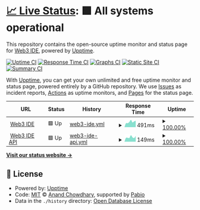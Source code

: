 # [📈 Live Status](https://Web3IDE.github.io/upptime): <!--live status--> **🟩 All systems operational**

This repository contains the open-source uptime monitor and status page for [Web3 IDE](https://Web3IDE.github.io/upptime), powered by [Upptime](https://github.com/upptime/upptime).

[![Uptime CI](https://github.com/Web3IDE/upptime/workflows/Uptime%20CI/badge.svg)](https://github.com/Web3IDE/upptime/actions?query=workflow%3A%22Uptime+CI%22)
[![Response Time CI](https://github.com/Web3IDE/upptime/workflows/Response%20Time%20CI/badge.svg)](https://github.com/Web3IDE/upptime/actions?query=workflow%3A%22Response+Time+CI%22)
[![Graphs CI](https://github.com/Web3IDE/upptime/workflows/Graphs%20CI/badge.svg)](https://github.com/Web3IDE/upptime/actions?query=workflow%3A%22Graphs+CI%22)
[![Static Site CI](https://github.com/Web3IDE/upptime/workflows/Static%20Site%20CI/badge.svg)](https://github.com/Web3IDE/upptime/actions?query=workflow%3A%22Static+Site+CI%22)
[![Summary CI](https://github.com/Web3IDE/upptime/workflows/Summary%20CI/badge.svg)](https://github.com/Web3IDE/upptime/actions?query=workflow%3A%22Summary+CI%22)

With [Upptime](https://upptime.js.org), you can get your own unlimited and free uptime monitor and status page, powered entirely by a GitHub repository. We use [Issues](https://github.com/Web3IDE/upptime/issues) as incident reports, [Actions](https://github.com/Web3IDE/upptime/actions) as uptime monitors, and [Pages](https://Web3IDE.github.io/upptime) for the status page.

<!--start: status pages-->
<!-- This summary is generated by Upptime (https://github.com/upptime/upptime) -->
<!-- Do not edit this manually, your changes will be overwritten -->
<!-- prettier-ignore -->
| URL | Status | History | Response Time | Uptime |
| --- | ------ | ------- | ------------- | ------ |
| <img alt="" src="https://icons.duckduckgo.com/ip3/lisk.web3edu.me.ico" height="13"> [Web3 IDE](https://lisk.web3edu.me/) | 🟩 Up | [web3-ide.yml](https://github.com/Web3IDE/upptime/commits/HEAD/history/web3-ide.yml) | <details><summary><img alt="Response time graph" src="./graphs/web3-ide/response-time-week.png" height="20"> 491ms</summary><br><a href="https://Web3IDE.github.io/upptime/history/web3-ide"><img alt="Response time 561" src="https://img.shields.io/endpoint?url=https%3A%2F%2Fraw.githubusercontent.com%2FWeb3IDE%2Fupptime%2FHEAD%2Fapi%2Fweb3-ide%2Fresponse-time.json"></a><br><a href="https://Web3IDE.github.io/upptime/history/web3-ide"><img alt="24-hour response time 590" src="https://img.shields.io/endpoint?url=https%3A%2F%2Fraw.githubusercontent.com%2FWeb3IDE%2Fupptime%2FHEAD%2Fapi%2Fweb3-ide%2Fresponse-time-day.json"></a><br><a href="https://Web3IDE.github.io/upptime/history/web3-ide"><img alt="7-day response time 491" src="https://img.shields.io/endpoint?url=https%3A%2F%2Fraw.githubusercontent.com%2FWeb3IDE%2Fupptime%2FHEAD%2Fapi%2Fweb3-ide%2Fresponse-time-week.json"></a><br><a href="https://Web3IDE.github.io/upptime/history/web3-ide"><img alt="30-day response time 562" src="https://img.shields.io/endpoint?url=https%3A%2F%2Fraw.githubusercontent.com%2FWeb3IDE%2Fupptime%2FHEAD%2Fapi%2Fweb3-ide%2Fresponse-time-month.json"></a><br><a href="https://Web3IDE.github.io/upptime/history/web3-ide"><img alt="1-year response time 561" src="https://img.shields.io/endpoint?url=https%3A%2F%2Fraw.githubusercontent.com%2FWeb3IDE%2Fupptime%2FHEAD%2Fapi%2Fweb3-ide%2Fresponse-time-year.json"></a></details> | <details><summary><a href="https://Web3IDE.github.io/upptime/history/web3-ide">100.00%</a></summary><a href="https://Web3IDE.github.io/upptime/history/web3-ide"><img alt="All-time uptime 100.00%" src="https://img.shields.io/endpoint?url=https%3A%2F%2Fraw.githubusercontent.com%2FWeb3IDE%2Fupptime%2FHEAD%2Fapi%2Fweb3-ide%2Fuptime.json"></a><br><a href="https://Web3IDE.github.io/upptime/history/web3-ide"><img alt="24-hour uptime 100.00%" src="https://img.shields.io/endpoint?url=https%3A%2F%2Fraw.githubusercontent.com%2FWeb3IDE%2Fupptime%2FHEAD%2Fapi%2Fweb3-ide%2Fuptime-day.json"></a><br><a href="https://Web3IDE.github.io/upptime/history/web3-ide"><img alt="7-day uptime 100.00%" src="https://img.shields.io/endpoint?url=https%3A%2F%2Fraw.githubusercontent.com%2FWeb3IDE%2Fupptime%2FHEAD%2Fapi%2Fweb3-ide%2Fuptime-week.json"></a><br><a href="https://Web3IDE.github.io/upptime/history/web3-ide"><img alt="30-day uptime 100.00%" src="https://img.shields.io/endpoint?url=https%3A%2F%2Fraw.githubusercontent.com%2FWeb3IDE%2Fupptime%2FHEAD%2Fapi%2Fweb3-ide%2Fuptime-month.json"></a><br><a href="https://Web3IDE.github.io/upptime/history/web3-ide"><img alt="1-year uptime 100.00%" src="https://img.shields.io/endpoint?url=https%3A%2F%2Fraw.githubusercontent.com%2FWeb3IDE%2Fupptime%2FHEAD%2Fapi%2Fweb3-ide%2Fuptime-year.json"></a></details>
| <img alt="" src="https://icons.duckduckgo.com/ip3/lisk.web3edu.me.ico" height="13"> [Web3 IDE API](https://lisk.web3edu.me/api/users/hello/) | 🟩 Up | [web3-ide-api.yml](https://github.com/Web3IDE/upptime/commits/HEAD/history/web3-ide-api.yml) | <details><summary><img alt="Response time graph" src="./graphs/web3-ide-api/response-time-week.png" height="20"> 149ms</summary><br><a href="https://Web3IDE.github.io/upptime/history/web3-ide-api"><img alt="Response time 150" src="https://img.shields.io/endpoint?url=https%3A%2F%2Fraw.githubusercontent.com%2FWeb3IDE%2Fupptime%2FHEAD%2Fapi%2Fweb3-ide-api%2Fresponse-time.json"></a><br><a href="https://Web3IDE.github.io/upptime/history/web3-ide-api"><img alt="24-hour response time 188" src="https://img.shields.io/endpoint?url=https%3A%2F%2Fraw.githubusercontent.com%2FWeb3IDE%2Fupptime%2FHEAD%2Fapi%2Fweb3-ide-api%2Fresponse-time-day.json"></a><br><a href="https://Web3IDE.github.io/upptime/history/web3-ide-api"><img alt="7-day response time 149" src="https://img.shields.io/endpoint?url=https%3A%2F%2Fraw.githubusercontent.com%2FWeb3IDE%2Fupptime%2FHEAD%2Fapi%2Fweb3-ide-api%2Fresponse-time-week.json"></a><br><a href="https://Web3IDE.github.io/upptime/history/web3-ide-api"><img alt="30-day response time 149" src="https://img.shields.io/endpoint?url=https%3A%2F%2Fraw.githubusercontent.com%2FWeb3IDE%2Fupptime%2FHEAD%2Fapi%2Fweb3-ide-api%2Fresponse-time-month.json"></a><br><a href="https://Web3IDE.github.io/upptime/history/web3-ide-api"><img alt="1-year response time 150" src="https://img.shields.io/endpoint?url=https%3A%2F%2Fraw.githubusercontent.com%2FWeb3IDE%2Fupptime%2FHEAD%2Fapi%2Fweb3-ide-api%2Fresponse-time-year.json"></a></details> | <details><summary><a href="https://Web3IDE.github.io/upptime/history/web3-ide-api">100.00%</a></summary><a href="https://Web3IDE.github.io/upptime/history/web3-ide-api"><img alt="All-time uptime 100.00%" src="https://img.shields.io/endpoint?url=https%3A%2F%2Fraw.githubusercontent.com%2FWeb3IDE%2Fupptime%2FHEAD%2Fapi%2Fweb3-ide-api%2Fuptime.json"></a><br><a href="https://Web3IDE.github.io/upptime/history/web3-ide-api"><img alt="24-hour uptime 100.00%" src="https://img.shields.io/endpoint?url=https%3A%2F%2Fraw.githubusercontent.com%2FWeb3IDE%2Fupptime%2FHEAD%2Fapi%2Fweb3-ide-api%2Fuptime-day.json"></a><br><a href="https://Web3IDE.github.io/upptime/history/web3-ide-api"><img alt="7-day uptime 100.00%" src="https://img.shields.io/endpoint?url=https%3A%2F%2Fraw.githubusercontent.com%2FWeb3IDE%2Fupptime%2FHEAD%2Fapi%2Fweb3-ide-api%2Fuptime-week.json"></a><br><a href="https://Web3IDE.github.io/upptime/history/web3-ide-api"><img alt="30-day uptime 100.00%" src="https://img.shields.io/endpoint?url=https%3A%2F%2Fraw.githubusercontent.com%2FWeb3IDE%2Fupptime%2FHEAD%2Fapi%2Fweb3-ide-api%2Fuptime-month.json"></a><br><a href="https://Web3IDE.github.io/upptime/history/web3-ide-api"><img alt="1-year uptime 100.00%" src="https://img.shields.io/endpoint?url=https%3A%2F%2Fraw.githubusercontent.com%2FWeb3IDE%2Fupptime%2FHEAD%2Fapi%2Fweb3-ide-api%2Fuptime-year.json"></a></details>

<!--end: status pages-->

[**Visit our status website →**](https://Web3IDE.github.io/upptime)

## 📄 License

- Powered by: [Upptime](https://github.com/upptime/upptime)
- Code: [MIT](./LICENSE) © [Anand Chowdhary](https://anandchowdhary.com), supported by [Pabio](https://pabio.com)
- Data in the `./history` directory: [Open Database License](https://opendatacommons.org/licenses/odbl/1-0/)
